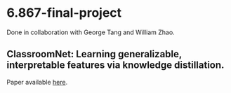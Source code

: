 # 6.867-final-project
 
 Done in collaboration with George Tang and William Zhao.
 
 ## ClassroomNet: Learning generalizable, interpretable features via knowledge distillation.
 
 Paper available [here](paper.pdf).
